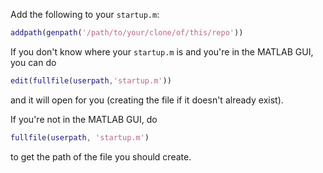 Add the following to your `startup.m`:

```matlab
addpath(genpath('/path/to/your/clone/of/this/repo'))
```



If you don't know where your `startup.m` is and you're in the MATLAB GUI, you can do

```matlab
edit(fullfile(userpath,'startup.m'))
```

and it will open for you (creating the file if it doesn't already exist).



If you're not in the MATLAB GUI, do

```matlab
fullfile(userpath, 'startup.m')
```

to get the path of the file you should create.